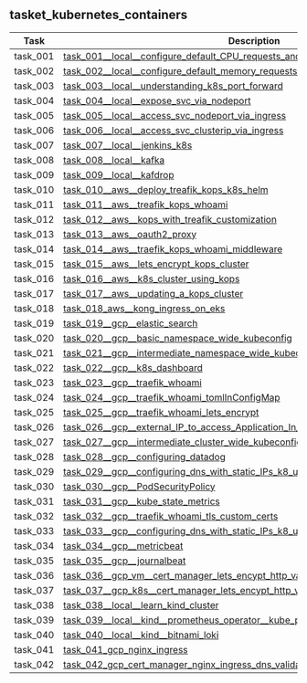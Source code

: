 ## tasket_kubernetes_containers

| Task     | Description                                                                                                                                                                                       |
|----------|---------------------------------------------------------------------------------------------------------------------------------------------------------------------------------------------------|
| task_001 | [task_001__local__configure_default_CPU_requests_and_limits_for_a_namespace](tasket_kubernetes_containers/task_001__local__configure_default_CPU_requests_and_limits_for_a_namespace)             |
| task_002 | [task_002__local__configure_default_memory_requests_and_limits_for_a_namespace](tasket_kubernetes_containers/task_002__local__configure_default_memory_requests_and_limits_for_a_namespace)       |
| task_003 | [task_003__local__understanding_k8s_port_forward](tasket_kubernetes_containers/task_003__local__understanding_k8s_port_forward)                                                                   |
| task_004 | [task_004__local__expose_svc_via_nodeport](tasket_kubernetes_containers/task_004__local__expose_svc_via_nodeport)                                                                                 |
| task_005 | [task_005__local__access_svc_nodeport_via_ingress](tasket_kubernetes_containers/task_005__local__access_svc_nodeport_via_ingress)                                                                 |
| task_006 | [task_006__local__access_svc_clusterip_via_ingress](tasket_kubernetes_containers/task_006__local__access_svc_clusterip_via_ingress)                                                               |
| task_007 | [task_007__local__jenkins_k8s](tasket_kubernetes_containers/task_007__local__jenkins_k8s)                                                                                                         |
| task_008 | [task_008__local__kafka](tasket_kubernetes_containers/task_008__local__kafka)                                                                                                                     |
| task_009 | [task_009__local__kafdrop](tasket_kubernetes_containers/task_009__local__kafdrop)                                                                                                                 |
| task_010 | [task_010__aws__deploy_treafik_kops_k8s_helm](tasket_kubernetes_containers/task_010__aws__deploy_treafik_kops_k8s_helm)                                                                           |
| task_011 | [task_011__aws__treafik_kops_whoami](tasket_kubernetes_containers/task_011__aws__treafik_kops_whoami)                                                                                             |
| task_012 | [task_012__aws__kops_with_treafik_customization](tasket_kubernetes_containers/task_012__aws__kops_with_treafik_customization)                                                                     |
| task_013 | [task_013__aws__oauth2_proxy](tasket_kubernetes_containers/task_013__aws__oauth2_proxy)                                                                                                           |
| task_014 | [task_014__aws__traefik_kops_whoami_middleware](tasket_kubernetes_containers/task_014__aws__traefik_kops_whoami_middleware)                                                                       |
| task_015 | [task_015__aws__lets_encrypt_kops_cluster](tasket_kubernetes_containers/task_015__aws__lets_encrypt_kops_cluster)                                                                                 |
| task_016 | [task_016__aws__k8s_cluster_using_kops](tasket_kubernetes_containers/task_016__aws__k8s_cluster_using_kops)                                                                                       |
| task_017 | [task_017__aws__updating_a_kops_cluster](tasket_kubernetes_containers/task_017__aws__updating_a_kops_cluster)                                                                                     |
| task_018 | [task_018_aws__kong_ingress_on_eks](tasket_kubernetes_containers/task_018_aws__kong_ingress_on_eks)                                                                                               |
| task_019 | [task_019__gcp__elastic_search](tasket_kubernetes_containers/task_019__gcp__elastic_search)                                                                                                       |
| task_020 | [task_020__gcp__basic_namespace_wide_kubeconfig](tasket_kubernetes_containers/task_020__gcp__basic_namespace_wide_kubeconfig)                                                                     |
| task_021 | [task_021__gcp__intermediate_namespace_wide_kubeconfig](tasket_kubernetes_containers/task_021__gcp__intermediate_namespace_wide_kubeconfig)                                                       |
| task_022 | [task_022__gcp__k8s_dashboard](tasket_kubernetes_containers/task_022__gcp__k8s_dashboard)                                                                                                         |
| task_023 | [task_023__gcp__traefik_whoami](tasket_kubernetes_containers/task_023__gcp__traefik_whoami)                                                                                                       |
| task_024 | [task_024__gcp__traefik_whoami_tomlInConfigMap](tasket_kubernetes_containers/task_024__gcp__traefik_whoami_tomlInConfigMap)                                                                       |
| task_025 | [task_025__gcp__traefik_whoami_lets_encrypt](tasket_kubernetes_containers/task_025__gcp__traefik_whoami_lets_encrypt)                                                                             |
| task_026 | [task_026__gcp__external_IP_to_access_Application_In_Cluster](tasket_kubernetes_containers/task_026__gcp__external_IP_to_access_Application_In_Cluster)                                           |
| task_027 | [task_027__gcp__intermediate_cluster_wide_kubeconfig](tasket_kubernetes_containers/task_027__gcp__intermediate_cluster_wide_kubeconfig)                                                           |
| task_028 | [task_028__gcp__configuring_datadog](tasket_kubernetes_containers/task_028__gcp__configuring_datadog)                                                                                             |
| task_029 | [task_029__gcp__configuring_dns_with_static_IPs_k8_using_Ingress](tasket_kubernetes_containers/task_029__gcp__configuring_dns_with_static_IPs_k8_using_Ingress)                                   |
| task_030 | [task_030__gcp__PodSecurityPolicy](tasket_kubernetes_containers/task_030__gcp__PodSecurityPolicy)                                                                                                 |
| task_031 | [task_031__gcp__kube_state_metrics](tasket_kubernetes_containers/task_031__gcp__kube_state_metrics)                                                                                               |
| task_032 | [task_032__gcp__traefik_whoami_tls_custom_certs](tasket_kubernetes_containers/task_032__gcp__traefik_whoami_tls_custom_certs)                                                                     |
| task_033 | [task_033__gcp__configuring_dns_with_static_IPs_k8_using_Service](tasket_kubernetes_containers/task_033__gcp__configuring_dns_with_static_IPs_k8_using_Service)                                   |
| task_034 | [task_034__gcp__metricbeat](tasket_kubernetes_containers/task_034__gcp__metricbeat)                                                                                                               |
| task_035 | [task_035__gcp__journalbeat](tasket_kubernetes_containers/task_035__gcp__journalbeat)                                                                                                             |
| task_036 | [task_036__gcp_vm__cert_manager_lets_encypt_http_validation](tasket_kubernetes_containers/task_036__gcp_vm__cert_manager_lets_encypt_http_validation)                                             |
| task_037 | [task_037__gcp_k8s__cert_manager_lets_encypt_http_validation](tasket_kubernetes_containers/task_037__gcp_k8s__cert_manager_lets_encypt_http_validation)                                           |
| task_038 | [task_038__local__learn_kind_cluster](tasket_kubernetes_containers/task_038__local__learn_kind_cluster)                                                                                           |
| task_039 | [task_039__local__kind__prometheus_operator__kube_prometheus_grafana_alertmanager](tasket_kubernetes_containers/task_039__local__kind__prometheus_operator__kube_prometheus_grafana_alertmanager) |
| task_040 | [task_040__local__kind__bitnami_loki](tasket_kubernetes_containers/task_040__local__kind__bitnami_loki)                                                                                           |
| task_041 | [task_041_gcp_nginx_ingress](tasket_kubernetes_containers/task_041_gcp_nginx_ingress)                                                                                                             |
| task_042 | [task_042_gcp_cert_manager_nginx_ingress_dns_validation](tasket_kubernetes_containers/task_042_gcp_cert_manager_nginx_ingress_dns_validation)                                                     |

